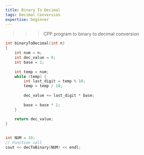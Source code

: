 ```yaml
---
title: Binary To Decimal
tags: Decimal Conversion
expertise: beginner
---
```


>>> CPP program to binary to decimal conversion


```cpp
int binaryToDecimal(int n)
{
    int num = n;
    int dec_value = 0;
    int base = 1;
 
    int temp = num;
    while (temp) {
        int last_digit = temp % 10;
        temp = temp / 10;
 
        dec_value += last_digit * base;
 
        base = base * 2;
    }
 
    return dec_value;
}
 
```

```cpp
int NUM = 10;
// Function call
cout << decToBinary(NUM) << endl;
```
